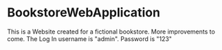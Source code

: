 # BookstoreWebApplication

This is a Website created for a fictional bookstore. More improvements to come.
The Log In username is "admin". Password is "123"

